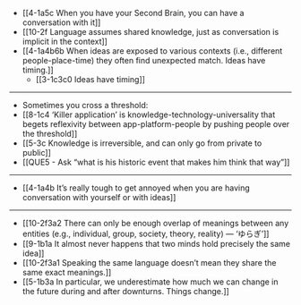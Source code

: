 - [[4-1a5c When you have your Second Brain, you can have a conversation with it]]
- [[10-2f Language assumes shared knowledge, just as conversation is implicit in the context]]
- [[4-1a4b6b When ideas are exposed to various contexts (i.e., different people-place-time) they often find unexpected match. Ideas have timing.]]
  - [[3-1c3c0 Ideas have timing]]
---
- Sometimes you cross a threshold:
- [[8-1c4 ‘Killer application’ is knowledge-technology-universality that begets reflexivity between app-platform-people by pushing people over the threshold]]
- [[5-3c Knowledge is irreversible, and can only go from private to public]]
- [[QUE5 - Ask “what is his historic event that makes him think that way”]]
---
- [[4-1a4b It’s really tough to get annoyed when you are having conversation with yourself or with ideas]]
---
- [[10-2f3a2 There can only be enough overlap of meanings between any entities (e.g., individual, group, society, theory, reality) — ‘ゆらぎ’]]
- [[9-1b1a It almost never happens that two minds hold precisely the same idea]]
- [[10-2f3a1 Speaking the same language doesn’t mean they share the same exact meanings.]]
- [[5-1b3a In particular, we underestimate how much we can change in the future during and after downturns. Things change.]]

